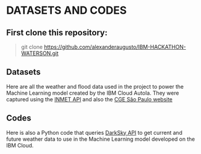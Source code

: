 # DATASETS AND CODES

## First clone this repository: 
> git clone https://github.com/alexanderaugusto/IBM-HACKATHON-WATERSON.git

## Datasets
Here are all the weather and flood data used in the project to power the Machine Learning model created by the IBM Cloud AutoIa. They were captured using the [INMET API](https://portal.inmet.gov.br/manual) and also the [CGE São Paulo website](https://www.cgesp.org/v3/)

## Codes
Here is also a Python code that queries [DarkSky API](https://darksky.net/dev) to get current and future weather data to use in the Machine Learning model developed on the IBM Cloud.
